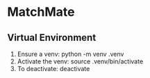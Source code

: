 # MatchMate

## Virtual Environment
1. Ensure a venv: python -m venv .venv
2. Activate the venv: source .venv/bin/activate
3. To deactivate: deactivate